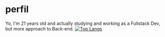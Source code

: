 # perfil
Yo, I'm 21 years old and actually studying and working as a Fullstack Dev, but more approach to Back-end. 
[![Top Langs](https://github-readme-stats.vercel.app/api/top-langs/?username=worstp&theme=dark&layout=compact)](https://github.com/anuraghazra/github-readme-stats)


